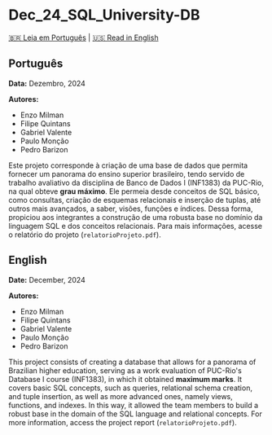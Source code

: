 # Dec_24_SQL_University-DB

[🇧🇷 Leia em Português](#português) | [🇺🇸 Read in English](#english)

## Português

**Data:** Dezembro, 2024

**Autores:**

- Enzo Milman
- Filipe Quintans
- Gabriel Valente
- Paulo Monção
- Pedro Barizon

Este projeto corresponde à criação de uma base de dados que permita fornecer um panorama do ensino superior brasileiro, tendo servido de trabalho avaliativo da disciplina de Banco de Dados I (INF1383) da PUC-Rio, na qual obteve **grau máximo**. Ele permeia desde conceitos de SQL básico, como consultas, criação de esquemas relacionais e inserção de tuplas, até outros mais avançados, a saber, visões, funções e índices. Dessa forma, propiciou aos integrantes a construção de uma robusta base no domínio da linguagem SQL e dos conceitos relacionais. Para mais informações, acesse o relatório do projeto (`relatorioProjeto.pdf`).

## English

**Date:** December, 2024

**Autores:**

- Enzo Milman
- Filipe Quintans
- Gabriel Valente
- Paulo Monção
- Pedro Barizon

This project consists of creating a database that allows for a panorama of Brazilian higher education, serving as a work evaluation of PUC-Rio's Database I course (INF1383), in which it obtained **maximum marks**. It covers basic SQL concepts, such as queries, relational schema creation, and tuple insertion, as well as more advanced ones, namely views, functions, and indexes. In this way, it allowed the team members to build a robust base in the domain of the SQL language and relational concepts. For more information, access the project report (`relatorioProjeto.pdf`).
